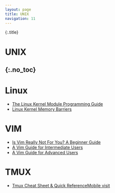 ```yaml
---
layout: page
title: UNIX
navigation: 11
---
```


{:.title}
# UNIX
{:.no_toc}
-

# Linux
- [The Linux Kernel Module Programming Guide](https://sysprog21.github.io/lkmpg/)
- [Linux Kernel Memory Barriers](https://www.kernel.org/doc/Documentation/memory-barriers.txt)

# VIM
- [Is Vim Really Not For You? A Beginner Guide](https://thevaluable.dev/vim-beginner/)
- [A Vim Guide for Intermediate Users](https://thevaluable.dev/vim-intermediate/)
- [A Vim Guide for Advanced Users](https://thevaluable.dev/vim-advanced/)

# TMUX
- [Tmux Cheat Sheet & Quick ReferenceMobile visit](https://tmuxcheatsheet.com/)
